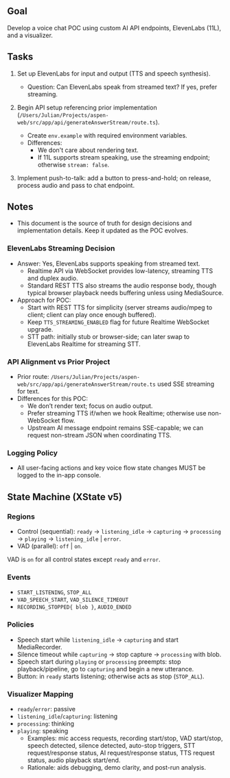 ## Goal

Develop a voice chat POC using custom AI API endpoints, ElevenLabs (11L), and a visualizer.

## Tasks

1. Set up ElevenLabs for input and output (TTS and speech synthesis).
   - Question: Can ElevenLabs speak from streamed text? If yes, prefer streaming.

2. Begin API setup referencing prior implementation (`/Users/Julian/Projects/aspen-web/src/app/api/generateAnswerStream/route.ts`).
   - Create `env.example` with required environment variables.
   - Differences:
     - We don't care about rendering text.
     - If 11L supports stream speaking, use the streaming endpoint; otherwise `stream: false`.

3. Implement push-to-talk: add a button to press-and-hold; on release, process audio and pass to chat endpoint.

## Notes

- This document is the source of truth for design decisions and implementation details. Keep it updated as the POC evolves.

### ElevenLabs Streaming Decision

- Answer: Yes, ElevenLabs supports speaking from streamed text.
  - Realtime API via WebSocket provides low-latency, streaming TTS and duplex audio.
  - Standard REST TTS also streams the audio response body, though typical browser playback needs buffering unless using MediaSource.
- Approach for POC:
  - Start with REST TTS for simplicity (server streams audio/mpeg to client; client can play once enough buffered).
  - Keep `TTS_STREAMING_ENABLED` flag for future Realtime WebSocket upgrade.
  - STT path: initially stub or browser-side; can later swap to ElevenLabs Realtime for streaming STT.

### API Alignment vs Prior Project

- Prior route: `/Users/Julian/Projects/aspen-web/src/app/api/generateAnswerStream/route.ts` used SSE streaming for text.
- Differences for this POC:
  - We don’t render text; focus on audio output.
  - Prefer streaming TTS if/when we hook Realtime; otherwise use non-WebSocket flow.
  - Upstream AI message endpoint remains SSE-capable; we can request non-stream JSON when coordinating TTS.

### Logging Policy

- All user-facing actions and key voice flow state changes MUST be logged to the in-app console.

## State Machine (XState v5)

### Regions
- Control (sequential): `ready` → `listening_idle` → `capturing` → `processing` → `playing` → `listening_idle` | `error`.
- VAD (parallel): `off` | `on`.

VAD is `on` for all control states except `ready` and `error`.

### Events
- `START_LISTENING`, `STOP_ALL`
- `VAD_SPEECH_START`, `VAD_SILENCE_TIMEOUT`
- `RECORDING_STOPPED{ blob }`, `AUDIO_ENDED`

### Policies
- Speech start while `listening_idle` → `capturing` and start MediaRecorder.
- Silence timeout while `capturing` → stop capture → `processing` with blob.
- Speech start during `playing` or `processing` preempts: stop playback/pipeline, go to `capturing` and begin a new utterance.
- Button: in `ready` starts listening; otherwise acts as stop (`STOP_ALL`).

### Visualizer Mapping
- `ready`/`error`: passive
- `listening_idle`/`capturing`: listening
- `processing`: thinking
- `playing`: speaking
  - Examples: mic access requests, recording start/stop, VAD start/stop, speech detected, silence detected, auto-stop triggers, STT request/response status, AI request/response status, TTS request status, audio playback start/end.
  - Rationale: aids debugging, demo clarity, and post-run analysis.


